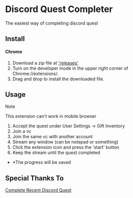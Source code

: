 # Discord Quest Completer
The easiest way of completing discord quest

## Install
#### Chrome
1. Download a zip file at <a href='https://github.com/DM-09/Discord-Quest-Completer/releases'>'releases'</a>
2. Turn on the developer mode in the upper right corner of Chrome://extensions/.
3. Drag and drop to install the downloaded file.

## Usage
> [!NOTE]
> This extension can't work in mobile browser
>

1. Accept the quest under User Settings -> Gift Inventory
2. Join a vc
3. Join the same vc with another account
4. Stream any window (can be notepad or something)
5. Click the extension icon and press the 'start' button
6. Keep the stream until the quest completed

- *The progress will be saved 

## Special Thanks To
<a href="https://gist.github.com/RussDev7/4744bd50dd65db27f9fd162e911fd936">Complete Recent Discord Quest</a>
